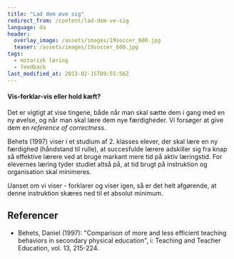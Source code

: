 ```yaml
---
title: "Lad dem øve sig"
redirect_from: /content/lad-dem-ve-sig
language: da
header:
  overlay_image: /assets/images/19soccer_600.jpg
  teaser: /assets/images/19soccer_600.jpg
tags:
  - motorisk læring
  - feedback
last_modified_at: 2013-02-15T09:55:56Z
---
```


#### Vis-forklar-vis eller hold kæft?

Det er vigtigt at vise tingene, både når man skal sætte dem i gang med en ny øvelse, og når man skal lære dem nye færdigheder. Vi forsøger at give dem en _reference of correctness_.

Behets (1997) viser i et studium af 2. klasses elever, der skal lære en ny færdighed (håndstand til rulle), at succesfulde lærere adskiller sig fra knap så effektive lærere ved at bruge markant mere tid på aktiv læringstid. For elevernes læring tyder studiet altså på, at tid brugt på instruktion og organisation skal minimeres.

Uanset om vi viser - forklarer og viser igen, så er det helt afgørende, at denne instruktion skæres ned til et absolut minimum.

Referencer
----------

- Behets, Daniel (1997): "Comparison of more and less efficient teaching behaviors in secondary physical education", i: Teaching and Teacher Education, vol. 13, 215-224.
